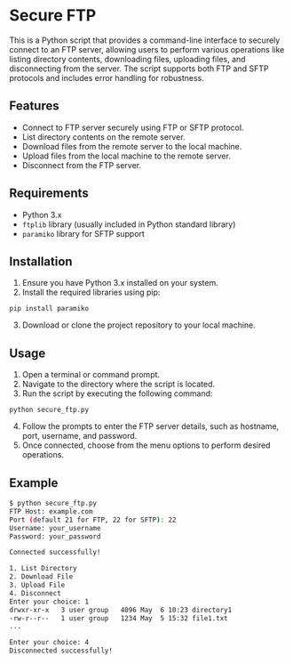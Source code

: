 # Secure FTP

This is a Python script that provides a command-line interface to securely connect to an FTP server, allowing users to perform various operations like listing directory contents, downloading files, uploading files, and disconnecting from the server. The script supports both FTP and SFTP protocols and includes error handling for robustness.

## Features

- Connect to FTP server securely using FTP or SFTP protocol.
- List directory contents on the remote server.
- Download files from the remote server to the local machine.
- Upload files from the local machine to the remote server.
- Disconnect from the FTP server.

## Requirements

- Python 3.x
- `ftplib` library (usually included in Python standard library)
- `paramiko` library for SFTP support

## Installation

1. Ensure you have Python 3.x installed on your system.
2. Install the required libraries using pip:
```
pip install paramiko
```

3. Download or clone the project repository to your local machine.

## Usage
1. Open a terminal or command prompt.
2. Navigate to the directory where the script is located.
3. Run the script by executing the following command:
```
python secure_ftp.py
```

4. Follow the prompts to enter the FTP server details, such as hostname, port, username, and password.
5. Once connected, choose from the menu options to perform desired operations.

## Example

```sh
$ python secure_ftp.py
FTP Host: example.com
Port (default 21 for FTP, 22 for SFTP): 22
Username: your_username
Password: your_password

Connected successfully!

1. List Directory
2. Download File
3. Upload File
4. Disconnect
Enter your choice: 1
drwxr-xr-x   3 user group   4096 May  6 10:23 directory1
-rw-r--r--   1 user group   1234 May  5 15:32 file1.txt
...

Enter your choice: 4
Disconnected successfully!
```
